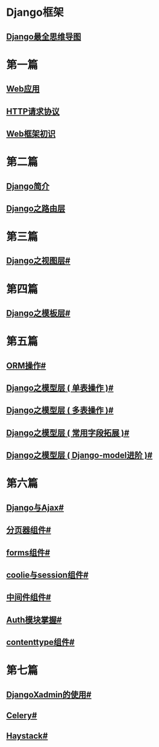 
                
<div id="cnblogs_post_body" class="blogpost-body cnblogs-markdown">
    <h1 id="django框架">Django框架</h1>
<h2 id="1776632443"><a href="https://www.cnblogs.com/Dr-wei/p/11829527.html">Django最全思维导图</a><a href="#1776632443" class="esa-anchor" style="opacity: 0;">#</a></h2>
<h1 id="第一篇">第一篇</h1>
<h2 id="1597985567"><a href="https://www.cnblogs.com/Dr-wei/p/11735565.html">Web应用</a><a href="#1597985567" class="esa-anchor" style="opacity: 0;">#</a></h2>
<h2 id="4205197058"><a href="https://www.cnblogs.com/Dr-wei/p/11823469.html">HTTP请求协议</a><a href="#4205197058" class="esa-anchor" style="opacity: 0;">#</a></h2>
<h2 id="3202120609"><a href="https://www.cnblogs.com/Dr-wei/p/11823519.html">Web框架初识</a><a href="#3202120609" class="esa-anchor" style="opacity: 0;">#</a></h2>
<h1 id="第二篇">第二篇</h1>
<h2 id="1239160002"><a href="https://www.cnblogs.com/Dr-wei/p/11823597.html">Django简介</a><a href="#1239160002" class="esa-anchor" style="opacity: 0;">#</a></h2>
<h2 id="965116126"><a href="https://www.cnblogs.com/Dr-wei/p/11735570.html">Django之路由层</a><a href="#965116126" class="esa-anchor" style="opacity: 0;">#</a></h2>
<h1 id="第三篇">第三篇</h1>
<h2 id="912967227"><a href="https://www.cnblogs.com/Dr-wei/p/11735582.html">Django之视图层</a><a href="#912967227" class="esa-anchor">#</a></h2>
<h1 id="第四篇">第四篇</h1>
<h2 id="336553709"><a href="https://www.cnblogs.com/Dr-wei/p/11735579.html">Django之模板层</a><a href="#336553709" class="esa-anchor">#</a></h2>
<h1 id="第五篇">第五篇</h1>
<h2 id="1439490326"><a href="https://www.cnblogs.com/Dr-wei/p/11837281.html">ORM操作</a><a href="#1439490326" class="esa-anchor">#</a></h2>
<h2 id="3120591695"><a href="https://www.cnblogs.com/Dr-wei/p/11735586.html">Django之模型层 ( 单表操作 )</a><a href="#3120591695" class="esa-anchor">#</a></h2>
<h2 id="3752216649"><a href="https://www.cnblogs.com/Dr-wei/p/11735590.html">Django之模型层 ( 多表操作 )</a><a href="#3752216649" class="esa-anchor">#</a></h2>
<h2 id="3905976770"><a href="https://www.cnblogs.com/Dr-wei/p/11735594.html">Django之模型层 ( 常用字段拓展 )</a><a href="#3905976770" class="esa-anchor">#</a></h2>
<h2 id="1020254319"><a href="https://www.cnblogs.com/Dr-wei/p/11838307.html">Django之模型层 ( Django-model进阶 )</a><a href="#1020254319" class="esa-anchor">#</a></h2>
<h1 id="第六篇">第六篇</h1>
<h2 id="3597389215"><a href="https://www.cnblogs.com/Dr-wei/p/11838530.html">Django与Ajax</a><a href="#3597389215" class="esa-anchor">#</a></h2>
<h2 id="3488435192"><a href="https://www.cnblogs.com/Dr-wei/p/11838632.html">分页器组件</a><a href="#3488435192" class="esa-anchor">#</a></h2>
<h2 id="1613071887"><a href="https://www.cnblogs.com/Dr-wei/p/11838750.html">forms组件</a><a href="#1613071887" class="esa-anchor">#</a></h2>
<h2 id="3370374027"><a href="https://www.cnblogs.com/Dr-wei/p/11838818.html">coolie与session组件</a><a href="#3370374027" class="esa-anchor">#</a></h2>
<h2 id="726708676"><a href="https://www.cnblogs.com/Dr-wei/p/11838889.html">中间件组件</a><a href="#726708676" class="esa-anchor">#</a></h2>
<h2 id="1611429983"><a href="https://www.cnblogs.com/Dr-wei/p/11838916.html">Auth模块掌握</a><a href="#1611429983" class="esa-anchor">#</a></h2>
<h2 id="3722996150"><a href="https://www.cnblogs.com/Dr-wei/p/11838930.html">contenttype组件</a><a href="#3722996150" class="esa-anchor">#</a></h2>
<h1 id="第七篇">第七篇</h1>
<h2 id="1488211024"><a href="https://www.cnblogs.com/Dr-wei/p/11841038.html">DjangoXadmin的使用</a><a href="#1488211024" class="esa-anchor">#</a></h2>
<h2 id="146933309"><a href="https://www.cnblogs.com/Dr-wei/p/11735599.html">Celery</a><a href="#146933309" class="esa-anchor">#</a></h2>
<h2 id="722328734"><a href="https://www.cnblogs.com/Dr-wei/p/11735597.html">Haystack</a><a href="#722328734" class="esa-anchor">#</a></h2>

</div>

